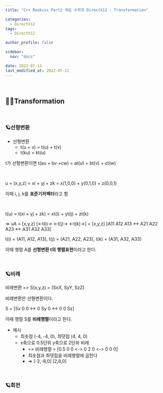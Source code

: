 ```yaml
---
title: "C++ Rookiss Part2 게임 수학과 DirectX12 : Transformation"

categories:
  - DirectX12
tags:
  - DirectX12

author_profile: false

sidebar:
  nav: "docs"

date: 2022-07-11
last_modified_at: 2022-07-11
---
```


<br>


## 🙇‍♀️Transformation


<br>


### 🪐선형변환


* 선형변환
  - t(u + v) = t(u) + t(v)
  - t(ku) = kt(u)

t가 선형변환이면 t(au + bv +cw) = at(u) + bt(v) + ct(w)

<br>

u = (x,y,z) = xi + yj + zk = x(1,0,0) + y(0,1,0) + z(0,0,1)

이때 i, j, k를 **표준기저벡터**라고 함

<br>

t(u) = t(xi + yj + zk) = xt(i) + yt(j) + zt(k)

=> uA = [x,y,z] [<-t(i)->   <-t(j)->  <-t(k)->] = [x,y,z] [A11 A12 A13 <-> A21 A22 A23 <-> A31 A32 A33]

t(i) = (A11, A12, A13), t(j) = (A21, A22, A23), t(k) = (A31, A32, A33)

이때 행렬 A를 **선형변환 t의 행렬표현**이라고 한다.

<br>

### 🪐비례

비례변환 => S(x,y,z) = (SxX, SyY, SzZ)

비례변환은 선형변환이다.

S = [Sx 0 0  <->   0 Sy 0  <->   0 0 Sz]

이때 행렬 S를 **비례행렬**이라고 한다.

* 예시
  - 최솟점 (-4, -4, 0), 최댓점 (4, 4, 0)
  - x축으로 0.5단위 y축으로 2단위 비례
    - => 비례행렬 = [0.5 0 0  <->   0 2 0   <->   0 0 0]
    - 최솟점과 최댓점을 비례행렬에 곱한다
    - => [-2,-8,0] [2,8,0]

<br>

### 🪐회전

